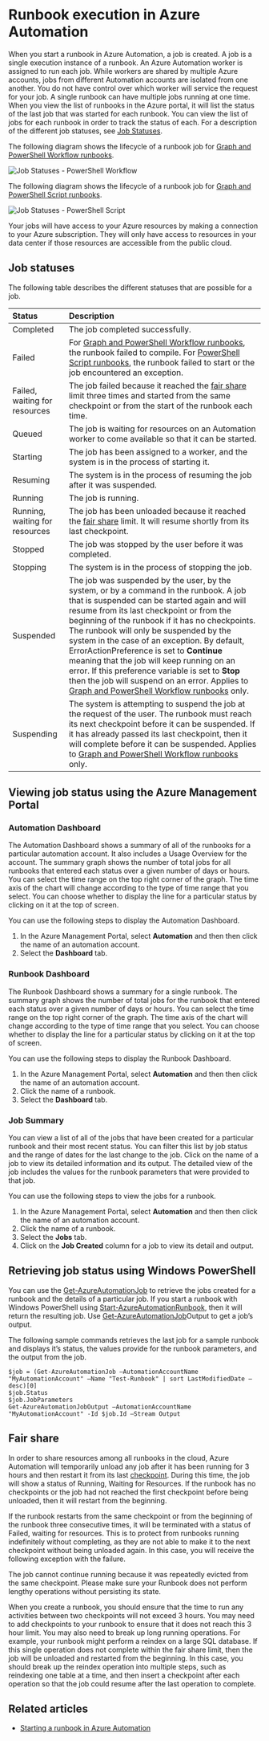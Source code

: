 <properties
   pageTitle="Runbook execution in Azure Automation"
   description="Describes the details of how a runbook in Azure Automation is processed."
   services="automation"
   documentationCenter=""
   authors="bwren"
   manager="stevenka"
   editor="tysonn" />
<tags
   ms.service="automation"
   ms.devlang="na"
   ms.topic="article"
   ms.tgt_pltfrm="na"
   ms.workload="infrastructure-services"
   ms.date="09/09/2015"
   ms.author="bwren" />

# Runbook execution in Azure Automation


When you start a runbook in Azure Automation, a job is created. A job is a single execution instance of a runbook. An Azure Automation worker is assigned to run each job. While workers are shared by multiple Azure accounts, jobs from different Automation accounts are isolated from one another. You do not have control over which worker will service the request for your job.  A single runbook can have multiple jobs running at one time. When you view the list of runbooks in the Azure portal, it will list the status of the last job that was started for each runbook. You can view the list of jobs for each runbook in order to track the status of each. For a description of the different job statuses, see [Job Statuses](#job-statuses).

The following diagram shows the lifecycle of a runbook job for [Graph and PowerShell Workflow runbooks](automation-runbook-types.md).

![Job Statuses - PowerShell Workflow](./media/automation-runbook-execution/job-statuses.png)

The following diagram shows the lifecycle of a runbook job for [Graph and PowerShell Script runbooks](automation-runbook-types.md).

![Job Statuses - PowerShell Script](./media/automation-runbook-execution/job-statuses-script.png)


Your jobs will have access to your Azure resources by making a connection to your Azure subscription. They will only have access to resources in your data center if those resources are accessible from the public cloud.

## Job statuses

The following table describes the different statuses that are possible for a job.

| Status| Description|
|:---|:---|
|Completed|The job completed successfully.|
|Failed| For [Graph and PowerShell Workflow runbooks](automation-runbook-types.md), the runbook failed to compile.  For [PowerShell Script runbooks](automation-runbook-types.md), the runbook failed to start or the job encountered an exception. |
|Failed, waiting for resources|The job failed because it reached the [fair share](#fairshare) limit three times and started from the same checkpoint or from the start of the runbook each time.|
|Queued|The job is waiting for resources on an Automation worker to come available so that it can be started.|
|Starting|The job has been assigned to a worker, and the system is in the process of starting it.|
|Resuming|The system is in the process of resuming the job after it was suspended.|
|Running|The job is running.|
|Running, waiting for resources|The job has been unloaded because it reached the [fair share](#fairshare) limit. It will resume shortly from its last checkpoint.|
|Stopped|The job was stopped by the user before it was completed.|
|Stopping|The system is in the process of stopping the job.|
|Suspended|The job was suspended by the user, by the system, or by a command in the runbook. A job that is suspended can be started again and will resume from its last checkpoint or from the beginning of the runbook if it has no checkpoints. The runbook will only be suspended by the system in the case of an exception. By default, ErrorActionPreference is set to **Continue** meaning that the job will keep running on an error. If this preference variable is set to **Stop** then the job will suspend on an error.  Applies to [Graph and PowerShell Workflow runbooks](automation-runbook-types.md) only.|
|Suspending|The system is attempting to suspend the job at the request of the user. The runbook must reach its next checkpoint before it can be suspended. If it has already passed its last checkpoint, then it will complete before it can be suspended.  Applies to [Graph and PowerShell Workflow runbooks](automation-runbook-types.md) only.|

## Viewing job status using the Azure Management Portal

### Automation Dashboard

The Automation Dashboard shows a summary of all of the runbooks for a particular automation account. It also includes a Usage Overview for the account. The summary graph shows the number of total jobs for all runbooks that entered each status over a given number of days or hours. You can select the time range on the top right corner of the graph. The time axis of the chart will change according to the type of time range that you select. You can choose whether to display the line for a particular status by clicking on it at the top of screen.

You can use the following steps to display the Automation Dashboard.

1. In the Azure Management Portal, select **Automation** and then then click the name of an automation account.
1. Select the **Dashboard** tab.

### Runbook Dashboard

The Runbook Dashboard shows a summary for a single runbook. The summary graph shows the number of total jobs for the runbook that entered each status over a given number of days or hours. You can select the time range on the top right corner of the graph. The time axis of the chart will change according to the type of time range that you select. You can choose whether to display the line for a particular status by clicking on it at the top of screen.

You can use the following steps to display the Runbook Dashboard.

1. In the Azure Management Portal, select **Automation** and then then click the name of an automation account.
1. Click the name of a runbook.
1. Select the **Dashboard** tab.

### Job Summary

You can view a list of all of the jobs that have been created for a particular runbook and their most recent status. You can filter this list by job status and the range of dates for the last change to the job. Click on the name of a job to view its detailed information and its output. The detailed view of the job includes the values for the runbook parameters that were provided to that job.

You can use the following steps to view the jobs for a runbook.

1. In the Azure Management Portal, select **Automation** and then then click the name of an automation account.
1. Click the name of a runbook.
1. Select the **Jobs** tab.
1. Click on the **Job Created** column for a job to view its detail and output.

## Retrieving job status using Windows PowerShell

You can use the [Get-AzureAutomationJob](http://msdn.microsoft.com/library/azure/dn690263.aspx) to retrieve the jobs created for a runbook and the details of a particular job. If you start a runbook with Windows PowerShell using [Start-AzureAutomationRunbook](http://msdn.microsoft.com/library/azure/dn690259.aspx), then it will return the resulting job. Use [Get-AzureAutomationJob](http://msdn.microsoft.com/library/azure/dn690263.aspx)Output to get a job’s output.

The following sample commands retrieves the last job for a sample runbook and displays it’s status, the values provide for the runbook parameters, and the output from the job.

	$job = (Get-AzureAutomationJob –AutomationAccountName "MyAutomationAccount" –Name "Test-Runbook" | sort LastModifiedDate –desc)[0]
	$job.Status
	$job.JobParameters
	Get-AzureAutomationJobOutput –AutomationAccountName "MyAutomationAccount" -Id $job.Id –Stream Output

## Fair share

In order to share resources among all runbooks in the cloud, Azure Automation will temporarily unload any job after it has been running for 3 hours and then restart it from its last [checkpoint](http://technet.microsoft.com/library/dn469257.aspx#bk_Checkpoints). During this time, the job will show a status of Running, Waiting for Resources. If the runbook has no checkpoints or the job had not reached the first checkpoint before being unloaded, then it will restart from the beginning.

If the runbook restarts from the same checkpoint or from the beginning of the runbook three consecutive times, it will be terminated with a status of Failed, waiting for resources. This is to protect from runbooks running indefinitely without completing, as they are not able to make it to the next checkpoint without being unloaded again. In this case, you will receive the following exception with the failure.

The job cannot continue running because it was repeatedly evicted from the same checkpoint. Please make sure your Runbook does not perform lengthy operations without persisting its state.

When you create a runbook, you should ensure that the time to run any activities between two checkpoints will not exceed 3 hours. You may need to add checkpoints to your runbook to ensure that it does not reach this 3 hour limit. You may also need to break up long running operations. For example, your runbook might perform a reindex on a large SQL database. If this single operation does not complete within the fair share limit, then the job will be unloaded and restarted from the beginning. In this case, you should break up the reindex operation into multiple steps, such as reindexing one table at a time, and then insert a checkpoint after each operation so that the job could resume after the last operation to complete.



## Related articles

- [Starting a runbook in Azure Automation](automation-starting-a-runbook.md)
